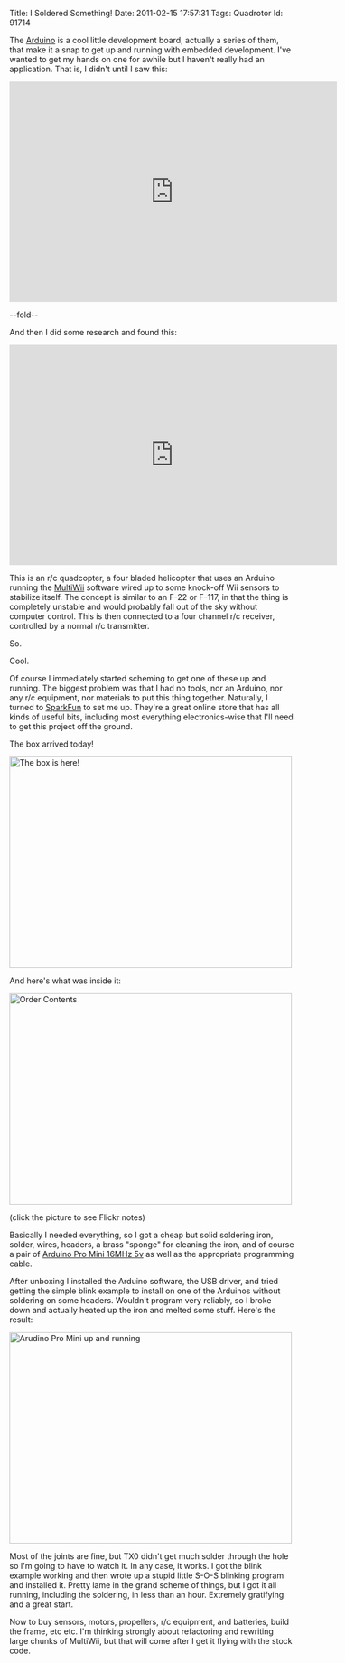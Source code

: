 Title: I Soldered Something!
Date:  2011-02-15 17:57:31
Tags:  Quadrotor
Id:    91714

The [Arduino](http://arduino.cc) is a cool little development board, actually a series of them, that make it a snap to get up and running with embedded development. I've wanted to get my hands on one for awhile but I haven't really had an application. That is, I didn't until I saw this:

<iframe title="YouTube video player" width="580" height="390" src="http://www.youtube.com/embed/sHAa2H-_3yo" frameborder="0" allowfullscreen></iframe>

--fold--

And then I did some research and found this: 

<iframe title="YouTube video player" width="580" height="390" src="http://www.youtube.com/embed/hkMuKHYwfbQ" frameborder="0" allowfullscreen></iframe>

This is an r/c quadcopter, a four bladed helicopter that uses an Arduino running the [MultiWii][] software wired up to some knock-off Wii sensors to stabilize itself. The concept is similar to an F-22 or F-117, in that the thing is completely unstable and would probably fall out of the sky without computer control. This is then connected to a four channel r/c receiver, controlled by a normal r/c transmitter.

So.

Cool.

Of course I immediately started scheming to get one of these up and running. The biggest problem was that I had no tools, nor an Arduino, nor any r/c equipment, nor materials to put this thing together. Naturally, I turned to [SparkFun][] to set me up. They're a great online store that has all kinds of useful bits, including most everything electronics-wise that I'll need to get this project off the ground.

The box arrived today!

<a href="http://www.flickr.com/photos/zrail/5449798142/" title="The box is here! by zrail, on Flickr"><img src="http://farm6.static.flickr.com/5051/5449798142_0587cc63e2.jpg" width="500" height="374" alt="The box is here!" /></a>

And here's what was inside it:

<a href="http://www.flickr.com/photos/zrail/5449777782/" title="Order Contents by zrail, on Flickr"><img src="http://farm6.static.flickr.com/5299/5449777782_5f153c6533.jpg" width="500" height="374" alt="Order Contents" /></a>

(click the picture to see Flickr notes)

Basically I needed everything, so I got a cheap but solid soldering iron, solder, wires, headers, a brass "sponge" for cleaning the iron, and of course a pair of [Arduino Pro Mini 16MHz 5v][arduinopromini] as well as the appropriate programming cable.

After unboxing I installed the Arduino software, the USB driver, and tried getting the simple blink example to install on one of the Arduinos without soldering on some headers. Wouldn't program very reliably, so I broke down and actually heated up the iron and melted some stuff. Here's the result:

<a href="http://www.flickr.com/photos/zrail/5449776654/" title="Arudino Pro Mini up and running by zrail, on Flickr"><img src="http://farm6.static.flickr.com/5058/5449776654_43c8491b4a.jpg" width="500" height="374" alt="Arudino Pro Mini up and running" /></a>

Most of the joints are fine, but TX0 didn't get much solder through the hole so I'm going to have to watch it. In any case, it works. I got the blink example working and then wrote up a stupid little S-O-S blinking program and installed it. Pretty lame in the grand scheme of things, but I got it all running, including the soldering, in less than an hour. Extremely gratifying and a great start.

Now to buy sensors, motors, propellers, r/c equipment, and batteries, build the frame, etc etc. I'm thinking strongly about refactoring and rewriting large chunks of MultiWii, but that will come after I get it flying with the stock code.

[Arduino]:        http://arduino.cc
[MultiWii]:       http://www.multiwii.com/
[SparkFun]:       http://www.sparkfun.com/
[arduinopromini]: http://www.sparkfun.com/products/9218

